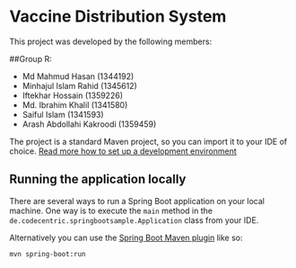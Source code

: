 # Vaccine Distribution System

This project was developed by the following members:

##Group R:
- Md Mahmud Hasan (1344192)
- Minhajul Islam Rahid (1345612)
- Iftekhar Hossain (1359226)   
- Md. Ibrahim Khalil (1341580)   
- Saiful Islam (1341593)    
- Arash Abdollahi Kakroodi (1359459)

The project is a standard Maven project, so you can import it to your IDE of choice. [Read more how to set up a development environment](https://www.javadevjournal.com/spring-boot/spring-boot-application-intellij/) 
## Running the application locally

There are several ways to run a Spring Boot application on your local machine. One way is to execute the `main` method in the `de.codecentric.springbootsample.Application` class from your IDE.

Alternatively you can use the [Spring Boot Maven plugin](https://docs.spring.io/spring-boot/docs/current/reference/html/build-tool-plugins-maven-plugin.html) like so:

```shell
mvn spring-boot:run
```